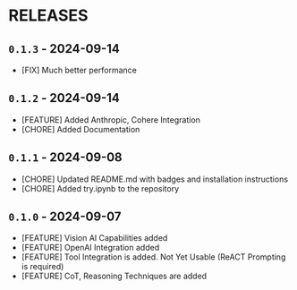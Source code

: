 # RELEASES

## `0.1.3` - 2024-09-14
- [FIX] Much better performance

## `0.1.2` - 2024-09-14
- [FEATURE] Added Anthropic, Cohere Integration
- [CHORE] Added Documentation

## `0.1.1` - 2024-09-08
- [CHORE] Updated README.md with badges and installation instructions
- [CHORE] Added try.ipynb to the repository

## `0.1.0` - 2024-09-07
- [FEATURE] Vision AI Capabilities added
- [FEATURE] OpenAI Integration added
- [FEATURE] Tool Integration is added. Not Yet Usable (ReACT Prompting is required)
- [FEATURE] CoT, Reasoning Techniques are added
